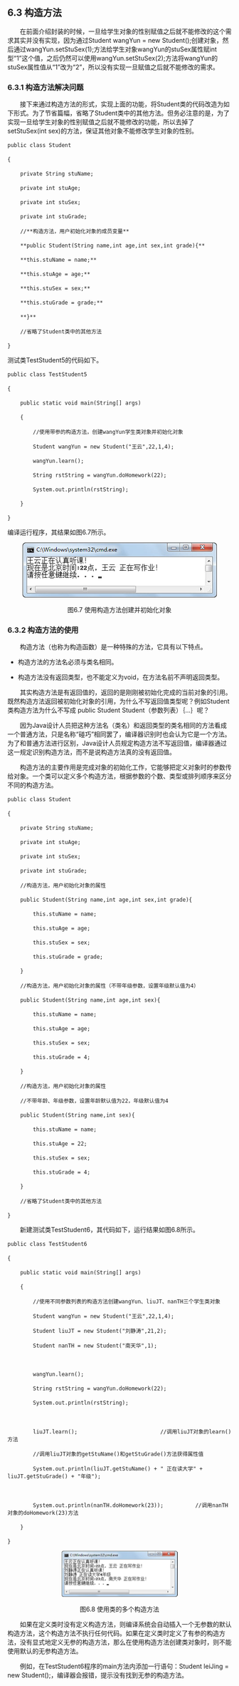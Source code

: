 ## 6.3  构造方法

 



&emsp;&emsp;在前面介绍封装的时候，一旦给学生对象的性别赋值之后就不能修改的这个需求其实并没有实现，因为通过Student wangYun = new Student();创建对象，然后通过wangYun.setStuSex(1);方法给学生对象wangYun的stuSex属性赋int型“1”这个值，之后仍然可以使用wangYun.setStuSex(2);方法将wangYun的stuSex属性值从“1”改为“2”，所以没有实现一旦赋值之后就不能修改的需求。

### 6.3.1  构造方法解决问题  

&emsp;&emsp;接下来通过构造方法的形式，实现上面的功能，将Student类的代码改造为如下形式。为了节省篇幅，省略了Student类中的其他方法。但务必注意的是，为了实现一旦给学生对象的性别赋值之后就不能修改的功能，所以去掉了setStuSex(int sex)的方法，保证其他对象不能修改学生对象的性别。


```
public class Student 

{

    private String stuName;                

    private int stuAge;                    

    private int stuSex;                     

    private int stuGrade;                   

    //**构造方法，用户初始化对象的成员变量**

    **public Student(String name,int age,int sex,int grade){**

    **this.stuName = name;**

    **this.stuAge = age;**

    **this.stuSex = sex;**        

    **this.stuGrade = grade;**

    **}**

    //省略了Student类中的其他方法

}
```


测试类TestStudent5的代码如下。


```
public class TestStudent5

{

    public static void main(String[] args) 

    {

        //使用带参的构造方法，创建wangYun学生类对象并初始化对象

        Student wangYun = new Student("王云",22,1,4);     

        wangYun.learn();

        String rstString = wangYun.doHomework(22);

        System.out.println(rstString);

    }

}
```

编译运行程序，其结果如图6.7所示。

<p align="center"><img  src="../../img/d6z/tu6.7.png"/></p>
<p align="center">图6.7  使用构造方法创建并初始化对象</p>  

### 6.3.2  构造方法的使用  

&emsp;&emsp;构造方法（也称为构造函数）是一种特殊的方法，它具有以下特点。

- 构造方法的方法名必须与类名相同。

- 构造方法没有返回类型，也不能定义为void，在方法名前不声明返回类型。

&emsp;&emsp;其实构造方法是有返回值的，返回的是刚刚被初始化完成的当前对象的引用。既然构造方法返回被初始化对象的引用，为什么不写返回值类型呢？例如Student类构造方法为什么不写成 public Student Student（参数列表）｛…｝呢？

&emsp;&emsp;因为Java设计人员把这种方法名（类名）和返回类型的类名相同的方法看成一个普通方法，只是名称“碰巧”相同罢了，编译器识别时也会认为它是一个方法。为了和普通方法进行区别，Java设计人员规定构造方法不写返回值，编译器通过这一规定识别构造方法，而不是说构造方法真的没有返回值。

&emsp;&emsp;构造方法的主要作用是完成对象的初始化工作，它能够把定义对象时的参数传给对象。一个类可以定义多个构造方法，根据参数的个数、类型或排列顺序来区分不同的构造方法。


```
public class Student 

{

    private String stuName;       

    private int stuAge;            

    private int stuSex;           

    private int stuGrade;         

    //构造方法，用户初始化对象的属性

    public Student(String name,int age,int sex,int grade){

        this.stuName = name;

        this.stuAge = age;

        this.stuSex = sex;         

        this.stuGrade = grade;

    }

    //构造方法，用户初始化对象的属性（不带年级参数，设置年级默认值为4）

    public Student(String name,int age,int sex){

        this.stuName = name;

        this.stuAge = age;

        this.stuSex = sex;

        this.stuGrade = 4;

    }       

    //构造方法，用户初始化对象的属性

    //不带年龄、年级参数，设置年龄默认值为22，年级默认值为4

    public Student(String name,int sex){

        this.stuName = name;

        this.stuAge = 22;

        this.stuSex = sex;

        this.stuGrade = 4;

    }

    //省略了Student类中的其他方法

}
```


&emsp;&emsp;新建测试类TestStudent6，其代码如下，运行结果如图6.8所示。


```
public class TestStudent6

{

    public static void main(String[] args) 

    {

        //使用不同参数列表的构造方法创建wangYun、liuJT、nanTH三个学生类对象

        Student wangYun = new Student("王云",22,1,4);     

        Student liuJT = new Student("刘静涛",21,2);  

        Student nanTH = new Student("南天华",1);



        wangYun.learn();

        String rstString = wangYun.doHomework(22);

        System.out.println(rstString);



        liuJT.learn();                          //调用liuJT对象的learn()方法

        //调用liuJT对象的getStuName()和getStuGrade()方法获得属性值

        System.out.println(liuJT.getStuName() + " 正在读大学" + liuJT.getStuGrade() + "年级");



        System.out.println(nanTH.doHomework(23));          //调用nanTH对象的doHomework(23)方法

    }

}
```

<p align="center"><img  src="../../img/d6z/tu6.8.png"/></p>
<p align="center">图6.8  使用类的多个构造方法</p>  
&emsp;&emsp;如果在定义类时没有定义构造方法，则编译系统会自动插入一个无参数的默认构造方法，这个构造方法不执行任何代码。如果在定义类时定义了有参的构造方法，没有显式地定义无参的构造方法，那么在使用构造方法创建类对象时，则不能使用默认的无参构造方法。

&emsp;&emsp;例如，在TestStudent6程序的main方法内添加一行语句：Student leiJing = new Student();，编译器会报错，提示没有找到无参的构造方法。



